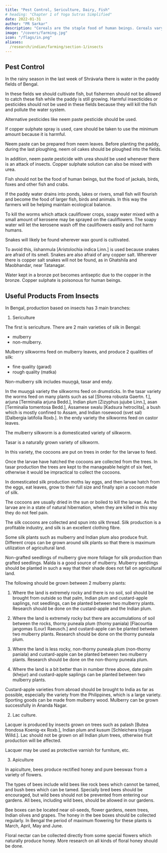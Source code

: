 ```yaml
---
title: "Pest Control, Sericulture, Dairy, Fish"
# heading: "Chapter 1 of Yoga Sutras Simplified"
date: 2022-01-31
author: "PR Sarkar"
description: "Cereals are the staple food of human beings. Cereals vary in their type, nutritional value and use. "
image: "/covers/farming.jpg"
icon: "/flags/in.png"
aliases:
  /research/indian/farming/section-1/insects
---
```



## Pest Control

In the rainy season in the last week of Shrávańa there is water in the paddy fields of Bengal. 

In these fields we should cultivate fish, but fishermen should not be allowed to catch these fish while the paddy is still growing. Harmful insecticides or pesticides should not be used in these fields because they will kill the fish and pollute the water system.

Alternative pesticides like neem paste pesticide should be used. 

If copper sulphate spray is used, care should be taken to use the minimum amount because it is harmful. 

Neem paste can be prepared from neem leaves. Before planting the paddy, during the last ploughing, neem oil cakes should be ploughed into the fields. 

In addition, neem paste pesticide with urea should be used whenever there is an attack of insects. Copper sulphate solution can also be mixed with urea.

Fish should not be the food of human beings, but the food of jackals, birds, foxes and other fish and crabs. 

If the paddy water drains into ponds, lakes or rivers, small fish will flourish and become the food of larger fish, birds and animals. In this way the farmers will be helping maintain ecological balance.

<!-- Some special medicines can be prepared for particular crops. For example,  -->

To kill the worms which attack cauliflower crops, soapy water mixed with a small amount of kerosene may be sprayed on the cauliflowers. The soapy water will let the kerosene wash off the cauliflowers easily and not harm humans.

Snakes will likely be found wherever wax gourd is cultivated. 

To avoid this, iishanmula [Aristolochia indica Linn.] is used because snakes are afraid of its smell. Snakes are also afraid of any copper salt. Wherever there is copper salt snakes will not be found, as in Ghatshila and Maobhandar, near Tatanagar. 

Water kept in a bronze pot becomes antiseptic due to the copper in the bronze. Copper sulphate is poisonous for human beings.



## Useful Products From Insects

In Bengal, production based on insects has 3 main branches:

1. Sericulture

The first is sericulture. There are 2 main varieties of silk in Bengal:
- mulberry
- non-mulberry. 

Mulberry silkworms feed on mulberry leaves, and produce 2 qualities of silk:
- fine quality (garad)
- rough quality (matka)

Non-mulberry silk includes muuṋgá, tasar and endy. 

In the muuṋgá variety the silkworms feed on drumsticks. In the tasar variety the worms feed on many plants such as sal [Shorea robusta Gaertn. f.], arjuna [Terminalia arjuna Bedd.], Indian plum [Zizyphus jujube Linn.], asan [Terminalia tomentosa Bedd.], Assamese swalu [Kadsura hetroclita], a bush which is mostly confined to Assam, and Indian rosewood (svet sal) [Dalbergia latifolia Roxb.]. In the endy variety the silkworms feed on castor leaves.

The mulberry silkworm is a domesticated variety of silkworm. 

Tasar is a naturally grown variety of silkworm. 

In this variety, the cocoons are put on trees in order for the larvae to feed. 

Once the larvae have hatched the cocoons are collected from the trees. In tasar production the trees are kept to the manageable height of six feet, otherwise it would be impractical to collect the cocoons.

In domesticated silk production moths lay eggs, and then larvae hatch from the eggs, eat leaves, grow to their full size and finally spin a cocoon made of silk. 

The cocoons are usually dried in the sun or boiled to kill the larvae. As the larvae are in a state of natural hibernation, when they are killed in this way they do not feel pain. 

The silk cocoons are collected and spun into silk thread. Silk production is a profitable industry, and silk is an excellent clothing fibre. 

Some silk plants such as mulberry and Indian plum also produce fruit. Different crops can be grown around silk plants so that there is maximum utilization of agricultural land.

Non-grafted seedlings of mulberry give more foliage for silk production than grafted seedlings. Malda is a good source of mulberry. Mulberry seedlings should be planted in such a way that their shade does not fall on agricultural land.

The following should be grown between 2 mulberry plants:

1. Where the land is extremely rocky and there is no soil, soil should be brought from outside so that palm, Indian plum and custard-apple saplings, not seedlings, can be planted between two mulberry plants. Research should be done on the custard-apple and the Indian plum.

2. Where the land is extremely rocky but there are accumulations of soil between the rocks, thorny puneala plum (thorny paniala) [Flacourtia jangomas (Lour) Raeusch.] and custard-apple can be planted between two mulberry plants. Research should be done on the thorny puneala plum.

3. Where the land is less rocky, non-thorny puneala plum (non-thorny paniala) and custard-apple can be planted between two mulberry plants. Research should be done on the non-thorny puneala plum.

4. Where the land is a bit better than in number three above, date palm (khejur) and custard-apple saplings can be planted between two mulberry plants.

Custard-apple varieties from abroad should be brought to India as far as possible, especially the variety from the Philippines, which is a large variety. Sporting goods can be made from mulberry wood. Mulberry can be grown successfully in Ánanda Nagar.


2. Lac culture. 

Lacquer is produced by insects grown on trees such as palash [Butea frondosa Koenig-ex Roxb.], Indian plum and kusum [Schleichera trijuga Willd.]. Lac should not be grown on all Indian plum trees, otherwise fruit production will be affected. 

Lacquer may be used as protective varnish for furniture, etc.


3. Apiculture

In apiculture, bees produce rectified honey and pure beeswax from a variety of flowers. 

The types of bees include wild bees like rock bees which cannot be tamed, and bush bees which can be tamed. Specially bred bees should be encouraged, but wild bees should not be prevented from entering our gardens. All bees, including wild bees, should be allowed in our gardens.

Bee boxes can be located near oil-seeds, flower gardens, neem trees, Indian olives and grapes. The honey in the bee boxes should be collected regularly. In Bengal the period of maximum flowering for these plants is March, April, May and June.

Floral nectar can be collected directly from some special flowers which naturally produce honey. More research on all kinds of floral honey should be done.

